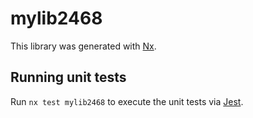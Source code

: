 # mylib2468

This library was generated with [Nx](https://nx.dev).

## Running unit tests

Run `nx test mylib2468` to execute the unit tests via [Jest](https://jestjs.io).
